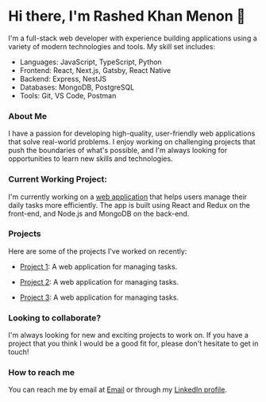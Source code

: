 # Hi there, I'm Rashed Khan Menon 👋

I'm a full-stack web developer with experience building applications using a variety of modern technologies and tools. My skill set includes:

- Languages: JavaScript, TypeScript, Python
- Frontend: React, Next.js, Gatsby, React Native
- Backend: Express, NestJS
- Databases: MongoDB, PostgreSQL
- Tools: Git, VS Code, Postman

### About Me

I have a passion for developing high-quality, user-friendly web applications that solve real-world problems. I enjoy working on challenging projects that push the boundaries of what's possible, and I'm always looking for opportunities to learn new skills and technologies.



### Current Working Project:

I'm currently working on a [web application](https://github.com/example/project1) that helps users manage their daily tasks more efficiently. The app is built using React and Redux on the front-end, and Node.js and MongoDB on the back-end.


### Projects

Here are some of the projects I've worked on recently:

* [Project 1](https://github.com/example/project1): A web application for managing tasks.

* [Project 2](https://github.com/example/project1): A web application for managing tasks.

* [Project 3](https://github.com/example/project1): A web application for managing tasks.



### Looking to collaborate?

I'm always looking for new and exciting projects to work on. If you have a project that you think I would be a good fit for, please don't hesitate to get in touch!


### How to reach me

You can reach me by email at [Email](your.email@example.com) or through my [LinkedIn profile](https://www.linkedin.com/in/rashed-khan-menon/).


